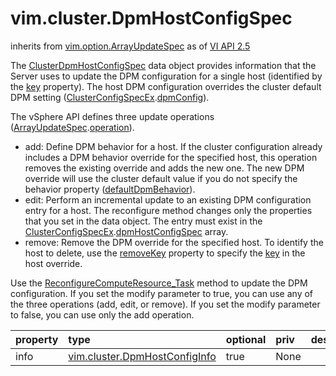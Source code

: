 vim.cluster.DpmHostConfigSpec
=============================
inherits from [vim.option.ArrayUpdateSpec](docs/vim.option.ArrayUpdateSpec.md)
as of [VI API 2.5](vim.version.md#vim.version.version2)


The <a href="vim.cluster.DpmHostConfigSpec.md">ClusterDpmHostConfigSpec</a> data object provides information   that the Server uses to update the DPM configuration for a   single host (identified by the   <a href="vim.cluster.DpmHostConfigInfo.md#key">key</a> property).   The host DPM configuration overrides the cluster   default DPM setting   (<a href="vim.cluster.ConfigSpecEx.md">ClusterConfigSpecEx</a>.<a href="vim.cluster.ConfigSpecEx.md#dpmConfig">dpmConfig</a>).   <p>   The vSphere API defines three update operations (<a href="vim.option.ArrayUpdateSpec.md">ArrayUpdateSpec</a>.<a href="vim.option.ArrayUpdateSpec.md#operation">operation</a>).   <ul>    <li> add: Define DPM behavior for a host. If the cluster        configuration already includes a DPM behavior override        for the specified host, this operation        removes the existing override and adds the new one.        The new DPM override will use the cluster default value        if you do not specify the behavior property        (<a href="vim.cluster.DpmConfigInfo.md#defaultDpmBehavior">defaultDpmBehavior</a>).    </li>    <li> edit: Perform an incremental update to an existing        DPM configuration entry for a host.        The reconfigure method changes only the properties        that you set in the data object. The entry must exist        in the        <a href="vim.cluster.ConfigSpecEx.md">ClusterConfigSpecEx</a>.<a href="vim.cluster.ConfigSpecEx.md#dpmHostConfigSpec">dpmHostConfigSpec</a> array.    </li>    <li> remove: Remove the DPM override for the specified        host. To identify the host to delete, use the        <a href="vim.option.ArrayUpdateSpec.md#removeKey">removeKey</a> property        to specify the <a href="vim.cluster.DpmHostConfigInfo.md#key">key</a>        in the host override.    </li>   </ul>   <p>   Use the <a href="vim.ComputeResource.md#reconfigureEx">ReconfigureComputeResource_Task</a> method   to update the DPM configuration. If you set the modify parameter   to true, you can use any of the three operations (add, edit, or remove).   If you set the modify parameter to false, you can use only the   add operation.

| property | type | optional | priv | desc |
|:---------|:-----|:---------|:-----|:-----|
| info | [vim.cluster.DpmHostConfigInfo](vim.cluster.DpmHostConfigInfo.md "vim.cluster.DpmHostConfigInfo") | true | None |  |


